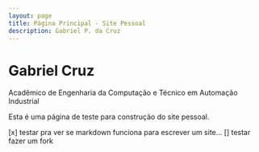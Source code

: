```yaml
---
layout: page
title: Página Principal - Site Pessoal
description: Gabriel P. da Cruz
---
```


# Gabriel Cruz

Acadêmico de Engenharia da Computação e Técnico em Automação Industrial



Esta é uma página de teste para construção do site pessoal.

[x] testar pra ver se markdown funciona para escrever um site...
[] testar fazer um fork


